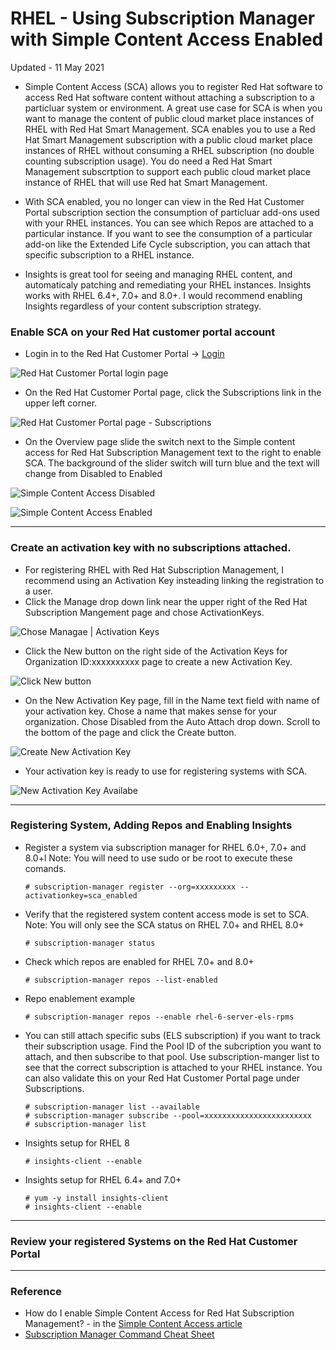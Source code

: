 # RHEL - Using Subscription Manager with Simple Content Access Enabled

Updated - 11 May 2021

- Simple Content Access (SCA) allows you to register Red Hat software to access Red Hat software content without attaching a subscription to a particluar system or environment.  A great use case for SCA is when you want to manage the content of public cloud market place instances of RHEL with Red Hat Smart Management. SCA enables you to use a Red Hat Smart Management subscription with a public cloud market place instances of RHEL without consuming a RHEL subscription (no double counting subscription usage).  You do need a Red Hat Smart Management subscrtption to support each public cloud market place instance of RHEL that will use Red hat Smart Management.

- With SCA enabled, you no longer can view in the Red Hat Customer Portal subscription section the consumption of particluar add-ons used with your RHEL instances.  You can see which Repos are attached to a particular instance.  If you want to see the consumption of a particular add-on like the Extended Life Cycle subscription, you can attach that specific subscription to a RHEL instance.

- Insights is great tool for seeing and managing RHEL content, and automaticaly patching and remediating your RHEL instances.  Insights works with RHEL 6.4+, 7.0+ and 8.0+.  I would recommend enabling Insights regardless of your content subscription strategy.  

### Enable SCA on your Red Hat customer portal account
- Login in to the Red Hat Customer Portal  -> [Login](https://access.redhat.com/)

![Red Hat Customer Portal login page](/images/S01.png)

- On the Red Hat Customer Portal page, click the Subscriptions link in the upper left corner.

![Red Hat Customer Portal page - Subscriptions](/images/S02.png)

- On the Overview page slide the switch next to the Simple content access for Red Hat Subscription Management text to the right to enable SCA.  The background of the slider switch will turn blue and the text will change from Disabled to Enabled

![Simple Content Access Disabled](/images/S03.png)

![Simple Content Access Enabled](/images/S04.png)

---
### Create an activation key with no subscriptions attached. 

- For registering RHEL with Red Hat Subscription Management, I recommend using an Activation Key insteading linking the registration to a user.
- Click the Manage drop down link near the upper right of the Red Hat Subscription Mangement page and chose ActivationKeys.

![Chose Managae | Activation Keys](/images/S05.png)

- Click the New button on the right side of the Activation Keys for Organization ID:xxxxxxxxxx page to create a new Activation Key.

![Click New button](/images/S06.png)

- On the New Activation Key page, fill in the Name text field with name of your activation key.  Chose a name that makes sense for your organization.  Chose Disabled from the Auto Attach drop down.  Scroll to the bottom of the page and click the Create button.

![Create New Activation Key](/images/S07.png)

- Your activation key is ready to use for registering systems with SCA.

![New Activation Key Availabe](/images/S08.png)

---
### Registering System, Adding Repos and Enabling Insights
- Register a system via subscription manager for RHEL 6.0+, 7.0+ and 8.0+l  Note: You will need to use sudo or be root to execute these comands.

      # subscription-manager register --org=xxxxxxxxx --activationkey=sca_enabled 
      
- Verify that the registered system content access mode is set to SCA.  Note: You will only see the SCA status on RHEL 7.0+ and RHEL 8.0+

      # subscription-manager status
      
- Check which repos are enabled for RHEL 7.0+ and 8.0+

      # subscription-manager repos --list-enabled
     
- Repo enablement example

      # subscription-manager repos --enable rhel-6-server-els-rpms    
      
- You can still attach specific subs (ELS subscription) if you want to track their subscription usage.  Find the Pool ID of the subcription you want to attach, and then subscribe to that pool.  Use subscription-manger list to see that the correct subscription is attached to your RHEL instance.  You can also validate this on your Red Hat Customer Portal page under Subscriptions.

      # subscription-manager list --available
      # subscription-manager subscribe --pool=xxxxxxxxxxxxxxxxxxxxxxxx
      # subscription-manager list
      

- Insights setup for RHEL 8

      # insights-client --enable
      
- Insights setup for RHEL 6.4+ and 7.0+

      # yum -y install insights-client
      # insights-client --enable
      
---     
### Review your registered Systems on the Red Hat Customer Portal

---
### Reference

- How do I enable Simple Content Access for Red Hat Subscription Management? - in the [Simple Content Access article](https://access.redhat.com/articles/simple-content-access)
- [Subscription Manager Command Cheat Sheet](https://access.redhat.com/sites/default/files/attachments/rh_sm_command_cheatsheet_1214_jcs_print.pdf)
